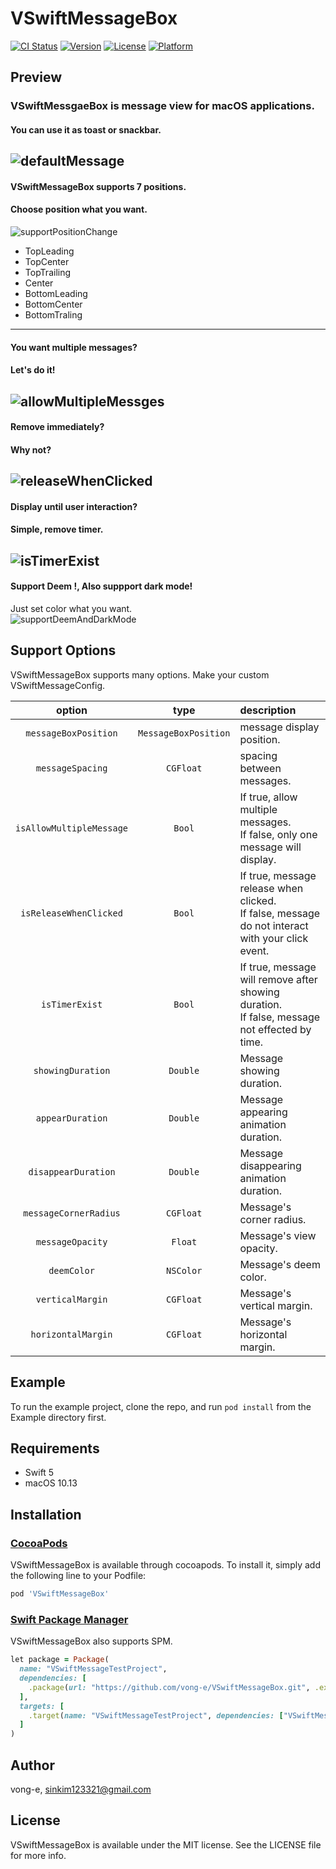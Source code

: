 # VSwiftMessageBox

[![CI Status](https://img.shields.io/travis/vong-e/VSwiftMessageBox.svg?style=flat)](https://travis-ci.org/vong-e/VSwiftMessageBox)
[![Version](https://img.shields.io/cocoapods/v/VSwiftMessageBox.svg?style=flat)](https://cocoapods.org/pods/VSwiftMessageBox)
[![License](https://img.shields.io/cocoapods/l/VSwiftMessageBox.svg?style=flat)](https://cocoapods.org/pods/VSwiftMessageBox)
[![Platform](https://img.shields.io/cocoapods/p/VSwiftMessageBox.svg?style=flat)](https://cocoapods.org/pods/VSwiftMessageBox)


## Preview
### VSwiftMessgaeBox is message view for macOS applications.   
#### You can use it as toast or snackbar.
![defaultMessage](Previews/defaultMessage.gif)   
---   
#### VSwiftMessageBox supports 7 positions.   
#### Choose position what you want.
![supportPositionChange](Previews/supportPositionChange.gif)   
* TopLeading
* TopCenter
* TopTrailing
* Center
* BottomLeading
* BottomCenter
* BottomTraling    
---      
#### You want multiple messages?   
#### Let's do it!   
![allowMultipleMessges](Previews/allowMultipleMessges.gif)   
---    
#### Remove immediately?
#### Why not?
![releaseWhenClicked](Previews/releaseWhenClicked.gif)   
---    
#### Display until user interaction?   
#### Simple, remove timer.   
![isTimerExist](Previews/isTimerExist.gif)    
---     
#### Support Deem !, Also suppport dark mode!   
Just set color what you want.   
![supportDeemAndDarkMode](Previews/supportDeemAndDarkMode.gif)    

## Support Options
VSwiftMessageBox supports many options. Make your custom VSwiftMessageConfig.   

|            option            |        type        |                                           description                                              |
|:----------------------------:|:------------------:|:---------------------------------------------------------------------------------------------------|
|`messageBoxPosition`          |`MessageBoxPosition`| message display position.                                                                          |
|`messageSpacing`              |      `CGFloat`     | spacing between messages.                                                                          |
|`isAllowMultipleMessage`      |       `Bool`       | If true, allow multiple messages.<br>If false, only one message will display.                      |
|`isReleaseWhenClicked`        |       `Bool`       | If true, message release when clicked.<br>If false, message do not interact with your click event. |
|`isTimerExist`                |       `Bool`       | If true, message will remove after showing duration.<br>If false, message not effected by time.    |
|`showingDuration`             |      `Double`      | Message showing duration.                                                                          |
|`appearDuration`              |      `Double`      | Message appearing animation duration.                                                              |
|`disappearDuration`           |      `Double`      | Message disappearing animation duration.                                                           |
|`messageCornerRadius`         |      `CGFloat`     | Message's corner radius.                                                                           |
|`messageOpacity`              |       `Float`      | Message's view opacity.                                                                            |
|`deemColor`                   |      `NSColor`     | Message's deem color.                                                                              |
|`verticalMargin`              |      `CGFloat`     | Message's vertical margin.                                                                         |
|`horizontalMargin`            |      `CGFloat`     | Message's horizontal margin.                                                                       |


## Example

To run the example project, clone the repo, and run `pod install` from the Example directory first.   

## Requirements   
* Swift 5   
* macOS 10.13   

## Installation   
 
### [CocoaPods](https://cocoapods.org)   
VSwiftMessageBox is available through cocoapods.
To install it, simply add the following line to your Podfile:
   
```ruby
pod 'VSwiftMessageBox'
```
   
### [Swift Package Manager](https://github.com/apple/swift-package-manager)   
VSwiftMessageBox also supports SPM.
```ruby
let package = Package(
  name: "VSwiftMessageTestProject",
  dependencies: [
    .package(url: "https://github.com/vong-e/VSwiftMessageBox.git", .exact("1.0.3"))
  ],
  targets: [
    .target(name: "VSwiftMessageTestProject", dependencies: ["VSwiftMessageBox"])
  ]
)
```
   
## Author

vong-e, sinkim123321@gmail.com

## License

VSwiftMessageBox is available under the MIT license. See the LICENSE file for more info.
